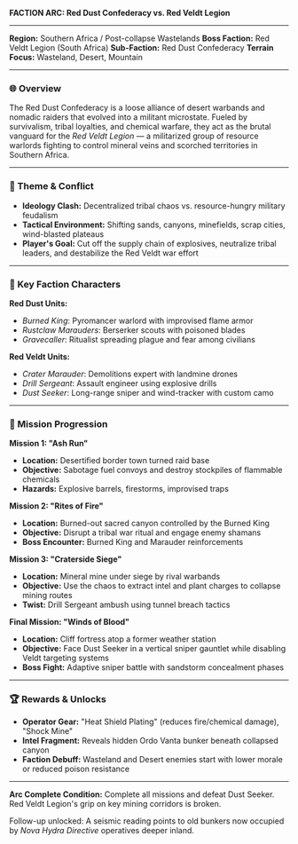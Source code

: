 **FACTION ARC: Red Dust Confederacy vs. Red Veldt Legion**

---

**Region:** Southern Africa / Post-collapse Wastelands
**Boss Faction:** Red Veldt Legion (South Africa)
**Sub-Faction:** Red Dust Confederacy
**Terrain Focus:** Wasteland, Desert, Mountain

---

### 🌐 Overview
The Red Dust Confederacy is a loose alliance of desert warbands and nomadic raiders that evolved into a militant microstate. Fueled by survivalism, tribal loyalties, and chemical warfare, they act as the brutal vanguard for the *Red Veldt Legion* — a militarized group of resource warlords fighting to control mineral veins and scorched territories in Southern Africa.

---

### 🧠 Theme & Conflict
- **Ideology Clash:** Decentralized tribal chaos vs. resource-hungry military feudalism
- **Tactical Environment:** Shifting sands, canyons, minefields, scrap cities, wind-blasted plateaus
- **Player's Goal:** Cut off the supply chain of explosives, neutralize tribal leaders, and destabilize the Red Veldt war effort

---

### 🔑 Key Faction Characters
**Red Dust Units:**
- *Burned King*: Pyromancer warlord with improvised flame armor
- *Rustclaw Marauders*: Berserker scouts with poisoned blades
- *Gravecaller*: Ritualist spreading plague and fear among civilians

**Red Veldt Units:**
- *Crater Marauder*: Demolitions expert with landmine drones
- *Drill Sergeant*: Assault engineer using explosive drills
- *Dust Seeker*: Long-range sniper and wind-tracker with custom camo

---

### 📜 Mission Progression

**Mission 1: "Ash Run"**
- **Location:** Desertified border town turned raid base
- **Objective:** Sabotage fuel convoys and destroy stockpiles of flammable chemicals
- **Hazards:** Explosive barrels, firestorms, improvised traps

**Mission 2: "Rites of Fire"**
- **Location:** Burned-out sacred canyon controlled by the Burned King
- **Objective:** Disrupt a tribal war ritual and engage enemy shamans
- **Boss Encounter:** Burned King and Marauder reinforcements

**Mission 3: "Craterside Siege"**
- **Location:** Mineral mine under siege by rival warbands
- **Objective:** Use the chaos to extract intel and plant charges to collapse mining routes
- **Twist:** Drill Sergeant ambush using tunnel breach tactics

**Final Mission: "Winds of Blood"**
- **Location:** Cliff fortress atop a former weather station
- **Objective:** Face Dust Seeker in a vertical sniper gauntlet while disabling Veldt targeting systems
- **Boss Fight:** Adaptive sniper battle with sandstorm concealment phases

---

### 🏆 Rewards & Unlocks
- **Operator Gear:** "Heat Shield Plating" (reduces fire/chemical damage), "Shock Mine"
- **Intel Fragment:** Reveals hidden Ordo Vanta bunker beneath collapsed canyon
- **Faction Debuff:** Wasteland and Desert enemies start with lower morale or reduced poison resistance

---

**Arc Complete Condition:**
Complete all missions and defeat Dust Seeker. Red Veldt Legion's grip on key mining corridors is broken.

Follow-up unlocked: A seismic reading points to old bunkers now occupied by *Nova Hydra Directive* operatives deeper inland.

